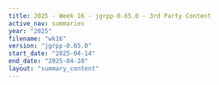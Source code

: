 ```yaml
---
title: 2025 - Week 16 - jgrpp-0.65.0 - 3rd Party Content
active_nav: summaries
year: "2025"
filename: "wk16"
version: "jgrpp-0.65.0"
start_date: "2025-04-14"
end_date: "2025-04-20"
layout: "summary_content"
---
```

